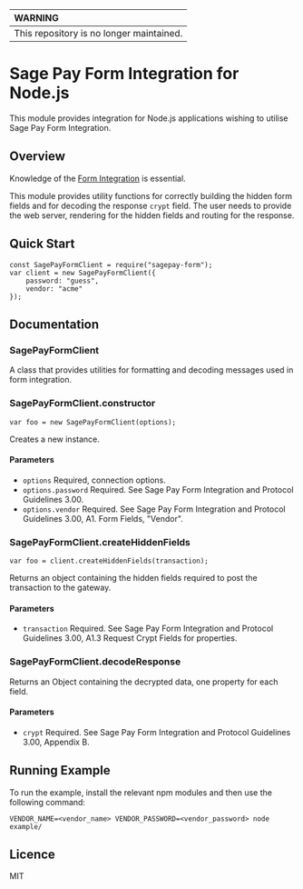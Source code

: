 | WARNING                                  |
|:-----------------------------------------|
| This repository is no longer maintained. |

# Sage Pay Form Integration for Node.js

This module provides integration for Node.js applications wishing to utilise Sage Pay Form Integration.

## Overview

Knowledge of the [Form Integration](https://www.sagepay.co.uk/support/form-integration) is essential.

This module provides utility functions for correctly building the hidden form fields and for decoding the response `crypt` field. The user needs to provide the web server, rendering for the hidden fields and routing for the response.

## Quick Start

```
const SagePayFormClient = require("sagepay-form");
var client = new SagePayFormClient({
    password: "guess",
    vendor: "acme"
});
```

## Documentation

### SagePayFormClient

A class that provides utilities for formatting and decoding messages used in form integration.

### SagePayFormClient.constructor

```
var foo = new SagePayFormClient(options);
```

Creates a new instance.

#### Parameters

* `options` Required, connection options.
* `options.password` Required. See Sage Pay Form Integration and Protocol Guidelines 3.00.
* `options.vendor` Required. See Sage Pay Form Integration and Protocol Guidelines 3.00, A1. Form Fields, "Vendor".

### SagePayFormClient.createHiddenFields

```
var foo = client.createHiddenFields(transaction);
```

Returns an object containing the hidden fields required to post the transaction to the gateway.

#### Parameters

* `transaction` Required. See Sage Pay Form Integration and Protocol Guidelines 3.00, A1.3 Request Crypt Fields for properties.

### SagePayFormClient.decodeResponse

Returns an Object containing the decrypted data, one property for each field.

#### Parameters

* `crypt` Required. See Sage Pay Form Integration and Protocol Guidelines 3.00, Appendix B.

## Running Example

To run the example, install the relevant npm modules and then use the following command:

```
VENDOR_NAME=<vendor_name> VENDOR_PASSWORD=<vendor_password> node example/
```

## Licence

MIT
